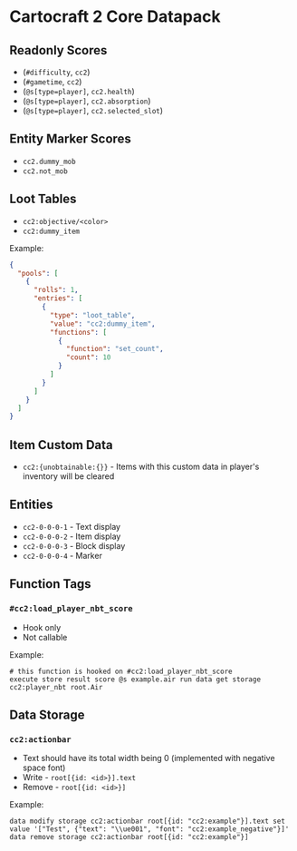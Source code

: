 # Cartocraft 2 Core Datapack

## Readonly Scores

- \(`#difficulty`, `cc2`\)
- \(`#gametime`, `cc2`\)
- \(`@s[type=player]`, `cc2.health`\)
- \(`@s[type=player]`, `cc2.absorption`\)
- \(`@s[type=player]`, `cc2.selected_slot`\)

## Entity Marker Scores

- `cc2.dummy_mob`
- `cc2.not_mob`

## Loot Tables

- `cc2:objective/<color>`
- `cc2:dummy_item`

Example:

```json
{
  "pools": [
    {
      "rolls": 1,
      "entries": [
        {
          "type": "loot_table",
          "value": "cc2:dummy_item",
          "functions": [
            {
              "function": "set_count",
              "count": 10
            }
          ]
        }
      ]
    }
  ]
}
```

## Item Custom Data

- `cc2:{unobtainable:{}}` - Items with this custom data in player's inventory will be cleared

## Entities

- `cc2-0-0-0-1` - Text display
- `cc2-0-0-0-2` - Item display
- `cc2-0-0-0-3` - Block display
- `cc2-0-0-0-4` - Marker

## Function Tags

### `#cc2:load_player_nbt_score`

- Hook only
- Not callable

Example:
```mcfunction
# this function is hooked on #cc2:load_player_nbt_score
execute store result score @s example.air run data get storage cc2:player_nbt root.Air
```

## Data Storage

### `cc2:actionbar`

- Text should have its total width being 0 (implemented with negative space font)
- Write - `root[{id: <id>}].text`
- Remove - `root[{id: <id>}]`

Example:
```mcfunction
data modify storage cc2:actionbar root[{id: "cc2:example"}].text set value '["Test", {"text": "\\ue001", "font": "cc2:example_negative"}]'
data remove storage cc2:actionbar root[{id: "cc2:example"}]
```
